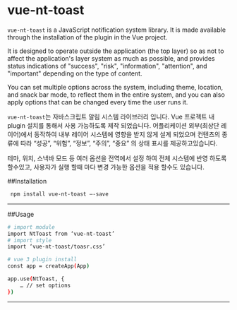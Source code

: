 vue-nt-toast
================
`vue-nt-toast` is a JavaScript notification system library. It is made available through the installation of the plugin in the Vue project.

It is designed to operate outside the application (the top layer) so as not to affect the application's layer system as much as possible, and provides status indications of "success", "risk", "information", "attention", and "important" depending on the type of content.

You can set multiple options across the system, including theme, location, and snack bar mode, to reflect them in the entire system, and you can also apply options that can be changed every time the user runs it.

`vue-nt-toast`는 자바스크립트 알림 시스템 라이브러리 입니다. Vue 프로젝트  내 plugin 설치를 통해서 사용 가능하도록 제작 되었습니다. 
어플리케이션 외부(최상단 레이어)에서 동작하여 내부 레이어 시스템에 영향을 받지 않게 설계 되었으며 컨텐츠의 종류에 따라 “성공”, “위험”, “정보”, “주의”, “중요” 의 상태 표시를 제공하고있습니다. 

테마, 위치, 스낵바 모드 등 여러 옵션을 전역에서 설정 하여 전체 시스템에 반영 하도록 할수있고, 사용자가 실행 할때 마다 변경 가능한 옵션을 적용 할수도 있습니다. 

##Installation

```sh
 npm install vue-nt-toast —-save
```
---
##Usage

```sh
# import module
import NtToast from ‘vue-nt-toast’
# import style
import ‘vue-nt-toast/toasr.css’

# vue 3 plugin install 
const app = createApp(App)

app.use(NtToast, {
	… // set options
})
```
---
